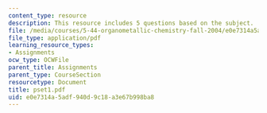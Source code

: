 ```yaml
---
content_type: resource
description: This resource includes 5 questions based on the subject.
file: /media/courses/5-44-organometallic-chemistry-fall-2004/e0e7314a5adf940d9c18a3e67b998ba8_pset1.pdf
file_type: application/pdf
learning_resource_types:
- Assignments
ocw_type: OCWFile
parent_title: Assignments
parent_type: CourseSection
resourcetype: Document
title: pset1.pdf
uid: e0e7314a-5adf-940d-9c18-a3e67b998ba8
---
```

